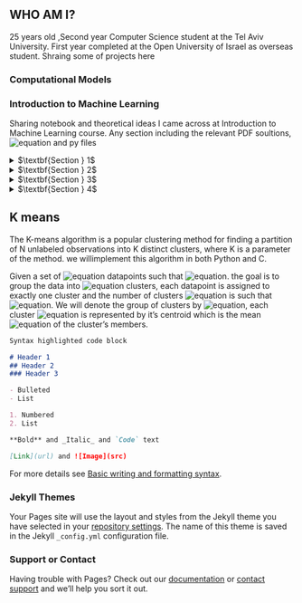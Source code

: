 ## WHO AM I?
25 years old ,Second year Computer Science student at the Tel
Aviv University.
First year completed at the Open University of Israel as overseas student. 
Shraing some of projects here

### Computational Models
### $\textbf{Introduction to Machine Learning}$


Sharing notebook and theoretical ideas I came across at Introduction to Machine Learning course.
Any section including the relevant  PDF soultions, ![equation](https://latex.codecogs.com/svg.image?\text{\TeX})   and py files


<details><summary>  $\textbf{Section } 1$ </summary>
<p>
  
![equation](https://latex.codecogs.com/svg.image?\textbf{Theory&space;Part}&space;)
\
  [1.1](https://github.com/saarbk/Introduction-to-Machine-Learning/tree/master/Section1.0/section_1.pdf) Linear Algebra
  \
  [1.2](https://github.com/saarbk/Introduction-to-Machine-Learning/tree/master/Section1.0/section_1.pdf) Calculus and Probability
  \
  [1.3](https://github.com/saarbk/Introduction-to-Machine-Learning/tree/master/Section1.0/section_1.pdf) Optimal Classifiers and Decision Rules
  \
  [1.4](https://github.com/saarbk/Introduction-to-Machine-Learning/tree/master/Section1.0/section_1.pdf)  Multivariate normal (or Gaussian) distribution
  
  
![equation](https://latex.codecogs.com/svg.image?\textbf{Programming&space;Part}&space;)
\
[Visualizing the Hoeffding bound.](https://github.com/saarbk/Introduction-to-Machine-Learning/tree/master/Section1.0/plot1.png)
[k-NN algorithm.](https://github.com/saarbk/Introduction-to-Machine-Learning/tree/master/Section1.0/KNN.py)

</p>
</details>

<details><summary>  $\textbf{Section } 2$ </summary>
<p>
  
 ![equation](https://latex.codecogs.com/svg.image?\textbf{Theory&space;Part}&space;)
\
[2.1](https://github.com/saarbk/Introduction-to-Machine-Learning/tree/master/Section2.0/Section2.pdf) PAC learnability of ℓ2-balls around the origin
\
[2.2](https://github.com/saarbk/Introduction-to-Machine-Learning/tree/master/Section2.0/Section2.pdf) PAC in Expectation
\
[2.3](https://github.com/saarbk/Introduction-to-Machine-Learning/tree/master/Section2.0/Section2.pdf) Union Of Intervals 
\
[2.4](https://github.com/saarbk/Introduction-to-Machine-Learning/tree/master/Section2.0/Section2.pdf) Prediction by polynomials
\
[2.5](https://github.com/saarbk/Introduction-to-Machine-Learning/tree/master/Section2.0/Section2.pdf) Structural Risk Minimization

![equation](https://latex.codecogs.com/svg.image?\textbf{Programming&space;Part}&space;)

[Union Of Intervals.](https://github.com/saarbk/Introduction-to-Machine-Learning/tree/master/EX2/union_of_intervals.py)
Study the hypothesis class of a finite
union of disjoint intervals, and the properties of the ERM algorithm for this class.
To review, let the sample space be ![equation](https://latex.codecogs.com/svg.image?X&space;=&space;[0,&space;1]) and assume we study a binary classification problem,i.e. ![equation](https://latex.codecogs.com/svg.image?Y&space;=&space;0,&space;1).
We will try to learn using an hypothesis class that consists of k disjoint intervals. 
define the corresponding hypothesis as  
   
   ![equation](https://latex.codecogs.com/svg.image?%5Cinline%20h_I(x)=%5Cbegin%7Bcases%7D1%20&%5Ctext%7Bif%20%7D%20x%5Cin%20%5Bl_1,u_1%5D%5Ccup%20%5Cdots%20%5Ccup%20%5Bl_k,u_k%5D%20%5C%5C1%20&%5Ctext%7Botherwise%7D%20%20%20%20%20%20%20%20%20%20%20%20%20%20%20%20%20%20%20%20%20%20%20%20%20%20%20%20%20%20%5Cend%7Bcases%7D)
  
</p>
</details>

<details><summary>  $\textbf{Section } 3$ </summary>
<p>
 
 ![equation](https://latex.codecogs.com/svg.image?\textbf{Theory&space;Part}&space;)
\
[3.1](https://github.com/saarbk/Introduction-to-Machine-Learning/tree/master/Section3.0/section3.pdf) Step-size Perceptron
\
[3.2](https://github.com/saarbk/Introduction-to-Machine-Learning/tree/master/Section3.0/section3.pdf) Convex functions
\
[3.3](https://github.com/saarbk/Introduction-to-Machine-Learning/tree/master/Section3.0/section3.pdf) GD with projection
\
[3.4](https://github.com/saarbk/Introduction-to-Machine-Learning/tree/master/Section3.0/section3.pdf) Gradient Descent on Smooth Functions

![equation](https://latex.codecogs.com/svg.image?\textbf{Programming&space;Part}&space;)

[SGD for Hinge loss.](Section3.0/sgd.py)
In the file skeleton sgd.py there is an helper function. The function reads the examples labelled 0, 8 
and returns them with the labels −1/+1. In case you are unable to
read the MNIST data with the provided script, you can download the file from [ Here](https://github.com/amplab/datasciencesp14/blob/master/lab7/mldata/mnist-original.mat). 

![equation](https://latex.codecogs.com/svg.image?\inline&space;\large&space;\bg{red}\ell(y)_{hinge}=\max&space;(0,1-\mathbf{x}_i&space;y_i))


[SGD for log-loss.](Section3.0/sgd.py)
In this exercise we will optimize the log loss defined
as follows:

![equation](https://latex.codecogs.com/svg.image?\ell_{log}(\mathbf{w},x,y)&space;=&space;\log(1&plus;e^{-y\mathbf{w}\cdot&space;x})) 
  
</p>
</details>

<details><summary>  $\textbf{Section } 4$ </summary>
<p>
 
 ![equation](https://latex.codecogs.com/svg.image?\textbf{Theory&space;Part}&space;)
\
[4.1](https://github.com/saarbk/Introduction-to-Machine-Learning/tree/master/Section4.0/section_4.pdf) SVM with multiple classes
\
[4.2](https://github.com/saarbk/Introduction-to-Machine-Learning/tree/master/Section4.0/section_4.pdf) Soft-SVM bound using hard-SVM
\
[4.3](https://github.com/saarbk/Introduction-to-Machine-Learning/tree/master/Section4.0/section_4.pdf) Separability using polynomial kernel
\
[4.4](https://github.com/saarbk/Introduction-to-Machine-Learning/tree/master/Section4.0/section_4.pdf) Expressivity of ReLU networks
\
[4.5](https://github.com/saarbk/Introduction-to-Machine-Learning/tree/master/Section4.0/section_4.pdf) Implementing boolean functions using ReLU networks. 

![equation](https://latex.codecogs.com/svg.image?\textbf{Programming&space;Part}&space;)

[SVM](https://github.com/saarbk/Introduction-to-Machine-Learning/tree/master/Section4.0/svm.py)
Exploring different polynomial kernel degrees for
SVM. We will use an existing implementation of SVM, the SVC class from `sklearn.svm.`


[Neural Networks](https://github.com/saarbk/Introduction-to-Machine-Learning/tree/master/Section4.0/svm.py)
we will implement the back-propagation
algorithm for training a neural network. We will work with the MNIST data set that consists
of 60000 28x28 gray scale images with values of 0 to 1.
Define the log-loss on a single example

![equation](https://latex.codecogs.com/svg.image?%5Cinline%20%5Cell_%7B(%5Cmathbf%7Bx,y%7D)%7D(W)=-%5Cmathbf%7By%7D%5Clog%5Cmathbf%7Bz%7D_L(%5Cmathbf%7Bx;%5Cmathcal%7BW%7D%7D))

And the loss we want to minimize is

![equation](https://latex.codecogs.com/svg.image?%5Cinline%20%5Cell(%5Cmathcal%7BW%7D)=%5Cfrac%7B1%7D%7Bn%7D%5Csum_%7Bi=1%7D%5E%7Bn%7D%5Cell%20(%5Cmathbf%7Bx%7D_i,%5Cmathbf%7By%7D_i)(%5Cmathcal%7BW%7D)=%5Cfrac%7B1%7D%7Bn%7D%5Csum_%7Bi=1%7D%5E%7Bn%7D-%5Cmathbf%7By%7D_i%5Cast%20%5Clog%20%5Cmathbf%7Bz%7D_L(%5Cmathbf%7Bx%7D_i;%5Cmathcal%7BW%7D))

 
</p>
</details>




## K means
The K-means algorithm is a popular clustering method for finding a partition of N 
unlabeled observations into K distinct clusters, where K is a parameter of the method.
we willimplement this algorithm in both Python and C. 

Given a set of ![equation](https://latex.codecogs.com/svg.image?\mathbb{N}) datapoints such that ![equation](https://latex.codecogs.com/svg.image?x_1,x_2\dots&space;x_n&space;\in&space;\mathbb{R}^d). the goal is to group the data into ![equation](https://latex.codecogs.com/svg.image?k\in&space;\mathbb{N}) clusters,
each datapoint is assigned to exactly one cluster and the number of clusters ![equation](https://latex.codecogs.com/svg.image?k) is such that ![equation](https://latex.codecogs.com/svg.image?1<k<n).
We will denote the group of clusters by ![equation](https://latex.codecogs.com/svg.image?S_1,&space;S_2,&space;\dots&space;,&space;S_k), each cluster ![equation](https://latex.codecogs.com/svg.image?S_j)  is represented by it’s centroid
which is the mean ![equation](https://latex.codecogs.com/svg.image?\mu_j&space;\in&space;\mathbb{R}^d) of the cluster’s members.
```markdown
Syntax highlighted code block

# Header 1
## Header 2
### Header 3

- Bulleted
- List

1. Numbered
2. List

**Bold** and _Italic_ and `Code` text

[Link](url) and ![Image](src)
```

For more details see [Basic writing and formatting syntax](https://docs.github.com/en/github/writing-on-github/getting-started-with-writing-and-formatting-on-github/basic-writing-and-formatting-syntax).

### Jekyll Themes

Your Pages site will use the layout and styles from the Jekyll theme you have selected in your [repository settings](https://github.com/saarbk/saarbk.github.io/settings/pages). The name of this theme is saved in the Jekyll `_config.yml` configuration file.

### Support or Contact

Having trouble with Pages? Check out our [documentation](https://docs.github.com/categories/github-pages-basics/) or [contact support](https://support.github.com/contact) and we’ll help you sort it out.
